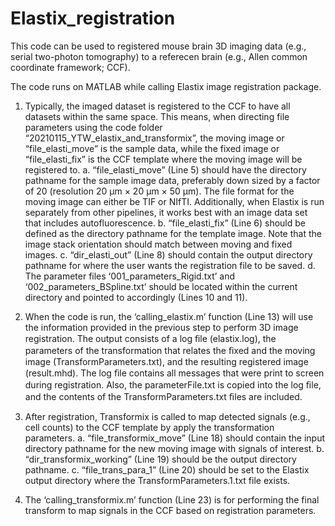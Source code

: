# Elastix_registration

This code can be used to registered mouse brain 3D imaging data (e.g., serial two-photon tomography) to a referecen brain (e.g., Allen common coordinate framework; CCF). 

The code runs on MATLAB while calling Elastix image registration package. 

1. Typically, the imaged dataset is registered to the CCF to have all datasets within the same space. This means, when directing file parameters using the code folder “20210115_YTW_elastix_and_transformix”, the moving image or “file_elasti_move” is the sample data, while the fixed image or “file_elasti_fix” is the CCF template where the moving image will be registered to.
a.	“file_elasti_move” (Line 5) should have the directory pathname for the sample image data, preferably down sized by a factor of 20 (resolution 20 μm × 20 μm × 50 μm). The file format for the moving image can either be TIF or NIfTI. Additionally, when Elastix is run separately from other pipelines, it works best with an image data set that includes autofluorescence.
b.	“file_elasti_fix” (Line 6) should be defined as the directory pathname for the template image. Note that the image stack orientation should match between moving and fixed images. 
c.	“dir_elasti_out” (Line 8) should contain the output directory pathname for where the user wants the registration file to be saved.
d.	The parameter files ‘001_parameters_Rigid.txt’ and ‘002_parameters_BSpline.txt’ should be located within the current directory and pointed to accordingly (Lines 10 and 11).

2. When the code is run, the ‘calling_elastix.m’ function (Line 13) will use the information provided in the previous step to perform 3D image registration.
The output consists of a log ﬁle (elastix.log), the parameters of the transformation that relates the ﬁxed and the moving image (TransformParameters.txt), and the resulting registered image (result.mhd). The log ﬁle contains all messages that were print to screen during registration. Also, the parameterFile.txt is copied into the log ﬁle, and the contents of the TransformParameters.txt ﬁles are included. 

3. After registration, Transformix is called to map detected signals (e.g., cell counts) to the CCF template by apply the transformation parameters. 
a.	“file_transformix_move” (Line 18) should contain the input directory pathname for the new moving image with signals of interest.
b.	“dir_transformix_working” (Line 19) should be the output directory pathname.
c.	“file_trans_para_1” (Line 20) should be set to the Elastix output directory where the TransformParameters.1.txt file exists.

4.	The ‘calling_transformix.m’ function (Line 23) is for performing the final transform to map signals in the CCF based on registration parameters.

